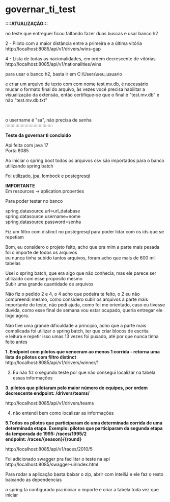 # governar_ti_test




<B>::::ATUALIZAÇÃO:::</B>

no teste que entreguei ficou faltando fazer duas buscas e usar banco h2</br>

2 - Piloto com a maior distância entre a primeira e a última vitória</br>
http://localhost:8085/api/v1/drivers/wins-gap</br>

4 - Lista de todas as nacionalidades, em ordem decrescente de vitórias</br>
http://localhost:8085/api/v1/nationalities/wins</br>

para usar o banco h2, basta ir em C:\Users\seu_usuario</br>

e criar um arquivo de texto com com nome test.mv.db, é necessário</br> mudar o formato final do arquivo, às vezes você precisa habilitar a visualização da extensão, então certifique-se que o final é "test.mv.db" e não "test.mv.db.txt"

</br>

o username é "sa", não precisa de senha</br>
:::::::::::::::::::::::::::::::::::::

<b>Teste da governar ti concluido</b>

Api feita com java 17</br>
Porta 8085</br>

Ao iniciar o spring boot todos os arquivos csv são importados para o banco utilizando spring batch</br>

Foi utilizado, jpa, lombock e postegresql</br>

<b>IMPORTANTE</B></br>
Em resources -> aplication.properties</br>

Para poder testar no banco</br>

spring.datasource.url=url_database</br>
spring.datasource.username=nome</br>
spring.datasource.password=senha</br>


Fiz um filtro com distinct no postegresql para poder lidar com os ids que se repetiam </br>

Bom, eu considero o projeto feito, acho que pra mim a parte mais pesada foi o importe de todos os arquivos</br>
eu nunca tinha subido tantos arquivos, foram acho que mais de 600 mil tabelas</br>

Usei o spring batch, que era algo que não conhecia, mas ele parece ser utilizado com esse proposito mesmo</br>
Subir uma grande quantidade de arquivos

Não fiz o pedido 2 e 4, o 4 acho que podeira te feito, o 2 eu não compreendi mesmo,
como considero subir os arquivos a parte mais importante do teste, não pedi ajuda, como foi me orientado, caso eu tivesse duvida, como esse final de semana vou estar ocupado, queria entregar ele logo agora.

Não tive uma grande dificuldade a principio, acho que a parte mais complicada foi utilizar o spring batch, ter que criar blocos de escrita</br>
e leitura e repetir isso umas 13 vezes foi puxado, até por que nunca tinha feito antes</br>

<b>1. Endpoint com pilotos que venceram ao menos 1 corrida - retorna uma lista de pilotos com filtro distinct</br></b>
http://localhost:8085/api/v1/drivers/winner/1</br>

2. Eu não fiz o segundo teste por que não consegui localizar na tabela essas informações</br>

<b>3. pilotos que pilotaram pelo maior número de equipes, por ordem 
decrescente endpoint: /drivers/teams/</br></b>

http://localhost:8085/api/v1/drivers/teams</br>

4. não entendi bem como localizar as informações</br>

<b>5.Todos os pilotos que participaram de uma determinada corrida de uma </br>
determinada etapa. Exemplo: pilotos que participaram da segunda etapa</br>
da temporada de 1995: /races/1995/2</br>
endpoint: /races/{season}/{round}</br></b>

http://localhost:8085/api/v1/races/2010/5</br>

Foi adicionado swagger pra facilitar o teste na api</br>
http://localhost:8085/swagger-ui/index.html</br>

Para rodar a aplicação basta baixar o zip, abrir com intelliJ  e ele faz o resto baixando as dependencias</br>

o spring ta configurado pra iniciar o importe e criar a tabela toda vez que iniciar
